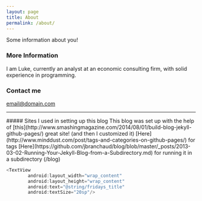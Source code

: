 ```yaml
---
layout: page
title: About
permalink: /about/
---
```


Some information about you!

### More Information

I am Luke, currently an analyst at an economic consulting firm, with solid experience in programming.

### Contact me

[email@domain.com](mailto:email@domain.com)

<hr>
##### Sites I used in setting up this blog
This blog was set up with the help of [this](http://www.smashingmagazine.com/2014/08/01/build-blog-jekyll-github-pages/) great site! (and then I customized it)  
[Here](http://www.minddust.com/post/tags-and-categories-on-github-pages/) for tags  
[Here](https://github.com/jbranchaud/blog/blob/master/_posts/2013-03-02-Running-Your-Jekyll-Blog-from-a-Subdirectory.md) for running it in a subdirectory (/blog)


```java
<TextView
        android:layout_width="wrap_content"
        android:layout_height="wrap_content"
        android:text="@string/fridays_title"
        android:textSize="20sp"/>
```